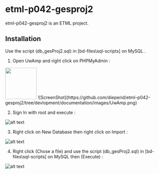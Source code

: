 # etml-p042-gesproj2

etml-p042-gesproj2 is an ETML project.

## Installation

Use the script (db_gesProj2.sql) in [bd-files\sql-scripts] on MySQL .

1. Open UwAmp and right click on PHPMyAdmin  :

<img src="https://github.com/dieperid/etml-p042-gesproj2/tree/devlopment/documentation/images/UwAmp.png" width="100" height="100"/>
![ScreenShot](https://github.com/dieperid/etml-p042-gesproj2/tree/devlopment/documentation/images/UwAmp.png)

2. Sign In with root and execute :

![alt text](https://github.com/dieperid/etml-p042-gesproj2/tree/devlopment/documentation/images/SignInPHPMyAdmin.png?raw=true)

3. Right click on New Database then right click on Import :

![alt text](https://github.com/dieperid/etml-p042-gesproj2/tree/devlopment/documentation/images/NewDataBase.png?raw=true)

4. Right click (Chose a file) and use the script (db_gesProj2.sql) in [bd-files\sql-scripts] on MySQL then (Execute)  : 

![alt text](https://github.com/dieperid/etml-p042-gesproj2/tree/devlopment/documentation/images/ScriptImport.png?raw=true)
